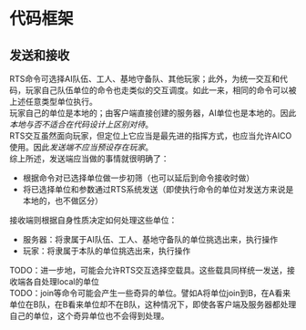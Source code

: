 # 代码框架
## 发送和接收
RTS命令可选择AI队伍、工人、基地守备队、其他玩家；此外，为统一交互和代码，玩家自己队伍单位的命令也走类似的交互调度。如此一来，相同的命令可以被上述任意类型单位执行。  
玩家自己的单位是本地的；由客户端直接创建的服务器，AI单位也是本地的。因此*本地与否不适合在代码设计上区别对待*。  
RTS交互虽然面向玩家，但定位上它应当是最先进的指挥方式，也应当允许AICO使用。因此*发送端不应当预设存在玩家*。  
综上所述，发送端应当做的事情就很明确了：
+ 根据命令对已选择单位做一步初筛（也可以延后到命令接收时做）
+ 将已选择单位和参数通过RTS系统发送（即使执行命令的单位对发送方来说是本地的，也不做区分）

接收端则根据自身性质决定如何处理这些单位：
+ 服务器：将隶属于AI队伍、工人、基地守备队的单位挑选出来，执行操作
+ 玩家：将隶属于本队的单位挑选出来，执行操作

TODO：进一步地，可能会允许RTS交互选择空载具。这些载具同样统一发送，接收端各自处理local的单位  
TODO：join等命令可能会产生一些奇异的单位。譬如A将单位join到B，在A看来单位在B队，在B看来单位却不在B队，这种情况下，即使各客户端及服务器都处理自己的单位，这个奇异单位也不会得到处理。
